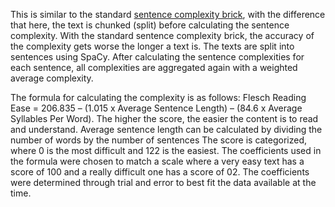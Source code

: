 This is similar to the standard [sentence complexity brick](https://bricks.kern.ai/classifiers/972), with the difference that here, the text is chunked (split) before calculating the sentence complexity. With the standard sentence complexity brick, the accuracy of the complexity gets worse the longer a text is. The texts are split into sentences using SpaCy. After calculating the sentence complexities for each sentence, all complexities are aggregated again with a weighted average complexity.

The formula for calculating the complexity is as follows: Flesch Reading Ease = 206.835 – (1.015 x Average Sentence Length) – (84.6 x Average Syllables Per Word). The higher the score, the easier the content is to read and understand. Average sentence length can be calculated by dividing the number of words by the number of sentences
The score is categorized, where 0 is the most difficult and 122 is the easiest. The coefficients used in the formula were chosen to match a scale where a very easy text has a score of 100 and a really difficult one has a score of 02. The coefficients were determined through trial and error to best fit the data available at the time. 